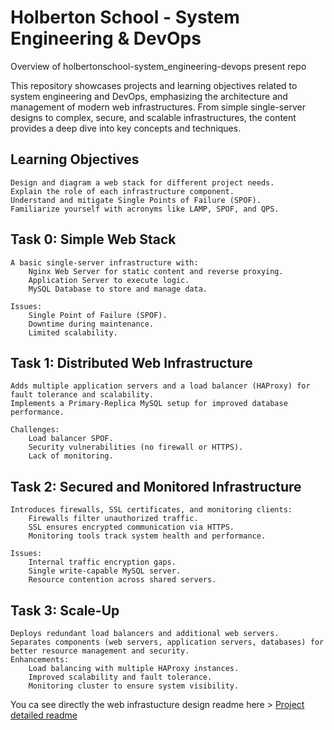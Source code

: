 # Holberton School - System Engineering & DevOps
Overview of holbertonschool-system_engineering-devops present repo

This repository showcases projects and learning objectives related to system engineering and DevOps, emphasizing the architecture and management of modern web infrastructures. From simple single-server designs to complex, secure, and scalable infrastructures, the content provides a deep dive into key concepts and techniques.

## Learning Objectives

    Design and diagram a web stack for different project needs.
    Explain the role of each infrastructure component.
    Understand and mitigate Single Points of Failure (SPOF).
    Familiarize yourself with acronyms like LAMP, SPOF, and QPS.


## Task 0: Simple Web Stack

    A basic single-server infrastructure with:
        Nginx Web Server for static content and reverse proxying.
        Application Server to execute logic.
        MySQL Database to store and manage data.
        
    Issues:
        Single Point of Failure (SPOF).
        Downtime during maintenance.
        Limited scalability.

## Task 1: Distributed Web Infrastructure

    Adds multiple application servers and a load balancer (HAProxy) for fault tolerance and scalability.
    Implements a Primary-Replica MySQL setup for improved database performance.
    
    Challenges:
        Load balancer SPOF.
        Security vulnerabilities (no firewall or HTTPS).
        Lack of monitoring.

## Task 2: Secured and Monitored Infrastructure

    Introduces firewalls, SSL certificates, and monitoring clients:
        Firewalls filter unauthorized traffic.
        SSL ensures encrypted communication via HTTPS.
        Monitoring tools track system health and performance.

    Issues:
        Internal traffic encryption gaps.
        Single write-capable MySQL server.
        Resource contention across shared servers.

## Task 3: Scale-Up

    Deploys redundant load balancers and additional web servers.
    Separates components (web servers, application servers, databases) for better resource management and security.
    Enhancements:
        Load balancing with multiple HAProxy instances.
        Improved scalability and fault tolerance.
        Monitoring cluster to ensure system visibility.

You ca see directly the web infrastucture design readme here >
[Project detailed readme](web_infrastructure_design/README.md)
